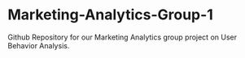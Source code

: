 # Marketing-Analytics-Group-1
Github Repository for our Marketing Analytics group project on User Behavior Analysis. 
